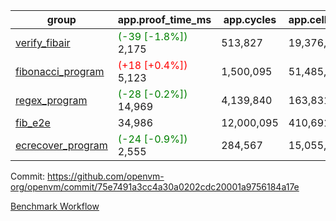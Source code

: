| group | app.proof_time_ms | app.cycles | app.cells_used | leaf.proof_time_ms | leaf.cycles | leaf.cells_used |
| -- | -- | -- | -- | -- | -- | -- |
| [verify_fibair](https://github.com/openvm-org/openvm/blob/benchmark-results/benchmarks-pr/1293/verify_fibair-75e7491a3cc4a30a0202cdc20001a9756184a17e.md) |<span style='color: green'>(-39 [-1.8%])</span> 2,175 |  513,827 |  19,376,791 |- | - | - |
| [fibonacci_program](https://github.com/openvm-org/openvm/blob/benchmark-results/benchmarks-pr/1293/fibonacci-75e7491a3cc4a30a0202cdc20001a9756184a17e.md) |<span style='color: red'>(+18 [+0.4%])</span> 5,123 |  1,500,095 |  51,485,080 |<span style='color: red'>(+27 [+0.4%])</span> 7,099 |  1,924,985 |  72,166,113 |
| [regex_program](https://github.com/openvm-org/openvm/blob/benchmark-results/benchmarks-pr/1293/regex-75e7491a3cc4a30a0202cdc20001a9756184a17e.md) |<span style='color: green'>(-28 [-0.2%])</span> 14,969 |  4,139,840 |  163,831,459 |<span style='color: green'>(-200 [-1.3%])</span> 14,956 |  3,130,167 |  140,996,974 |
| [fib_e2e](https://github.com/openvm-org/openvm/blob/benchmark-results/benchmarks-pr/1293/fib_e2e-75e7491a3cc4a30a0202cdc20001a9756184a17e.md) | 34,986 |  12,000,095 |  410,691,902 | 49,249 |  12,110,261 |  453,522,026 |
| [ecrecover_program](https://github.com/openvm-org/openvm/blob/benchmark-results/benchmarks-pr/1293/ecrecover-75e7491a3cc4a30a0202cdc20001a9756184a17e.md) |<span style='color: green'>(-24 [-0.9%])</span> 2,555 |  284,567 |  15,055,843 |<span style='color: green'>(-205 [-1.1%])</span> 18,239 |  4,158,004 |  193,330,877 |


Commit: https://github.com/openvm-org/openvm/commit/75e7491a3cc4a30a0202cdc20001a9756184a17e

[Benchmark Workflow](https://github.com/openvm-org/openvm/actions/runs/12972990159)
